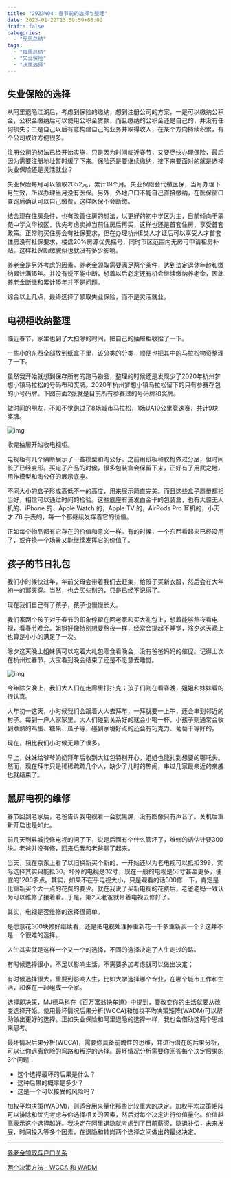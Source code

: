 ```yaml
---
title: "2023W04：春节前的选择与整理"
date: 2023-01-22T23:59:59+08:00
draft: false
categories:
  - "反思总结"
tags:
  - "每周总结"
  - "失业保险"
  - "决策选择"
---
```


## 失业保险的选择

从阿里退隐江湖后，考虑到保险的缴纳，想到注册公司的方案，一是可以缴纳公积金，公积金缴纳后可以使用公积金贷款，而且缴纳的公积金还是自己的，并没有任何损失；二是自己以后有意构建自己的业务并取得收入，在某个方向持续积累，有个公司或许方便很多。

注册公司的想法已经开始实施，只是因为时间临近春节，又要尽快办理保险，最后因为需要注册地址暂时缓了下来。保险还是要继续缴纳，接下来要面对的就是选择失业保险还是灵活就业？

失业保险每月可以领取2052元，累计19个月。失业保险会代缴医保，当月办理下月生效，所以办理当月没有医保。另外，外地户口不能自己直接缴纳，在医保窗口查询后确认可以自己缴费，这样医保不会断缴。

结合现在住房条件，也有改善住房的想法，以更好的初中学区为主，目前倾向于翠苑中学文华校区，优先考虑卖掉当前住房后再买，这样也还是首套住房，享受首套政策。正常购买住房会有社保要求，但在办理杭州E类人才证后可以享受人才首套住房没有社保要求，楼盘20%房源优先摇号，同时市区范围内无房可申请租房补贴。这样社保断缴貌似也就没有多少影响。

养老金是另外考虑的因素。养老金领取需要满足两个条件，达到法定退休年龄和缴纳累计满15年。并没有说不能中断，想着以后必定还有机会继续缴纳养老金，因此养老金断缴和累计15年并不是问题。

综合以上几点，最终选择了领取失业保险，而不是灵活就业。

## 电视柜收纳整理

临近春节，家里也到了大扫除的时间，把自己的抽屉柜收拾了一下。

一些小的东西全部放到纸盒子里，该分类的分类，顺便也把其中的马拉松物资整理了一下。

虽然我开始就想到保存所有的跑马物品，整理的时候还是发现少了2020年杭州梦想小镇马拉松的号码布和奖牌。2020年杭州梦想小镇马拉松留下的只有参赛存包的小号码牌。下图前面2张就是目前所有参赛过的号码牌和奖牌。

做时间的朋友，不知不觉跑过了8场城市马拉松，1场UA10公里竞速赛，共计9块奖牌。

![img](https://cdn.nlark.com/yuque/0/2023/png/177619/1675065273469-45148e75-fa5a-44ff-aecb-6b02007342ac.png)

收完抽屉开始收电视柜。

电视柜有几个隔断展示了一些模型和淘公仔。之前用纸板和胶枪做过分层，但时间长了已经变形。买电子产品的时候，很多包装盒会保留下来，正好有了用武之地，用作模型和淘公仔的展示底座。

不同大小的盒子形成高低不一的高度，用来展示简直完美。而且这些盒子质量都相当好，相信可以通过时间的检验。这些底座有浦发白金卡的包装盒，也有大疆无人机的、iPhone 的、Apple Watch 的，Apple TV 的，AirPods Pro 耳机的，小天才 Z6 手表的，每一个都继续发挥着它的价值。

正如每个物品都有它存在的价值和意义一样。有的时候，一个东西看起来已经没用了，或许换一个场景又能继续发挥它的价值了。

## 孩子的节日礼包

我们小时候快过年，年前父母会带着我们去赶集，给孩子买新衣服，然后会在大年初一的那天穿。当然，也会买些别的，只是已经不记得了。

现在我们自己有了孩子，孩子也慢慢长大。

我们家两个孩子对于春节的印象停留在回老家和买大礼包上，想着能够熬夜看电视，看春节晚会。姐姐好像特别想要熬夜一样，经常会提起不睡觉，除夕这天晚上也算是小小的满足了一次。

除夕这天晚上姐妹俩可以吃着大礼包零食看晚会，没有爸爸妈妈的催促。记得上次在杭州过春节，大宝看到晚会结束了还是不愿意去睡觉。

![img](https://cdn.nlark.com/yuque/0/2023/png/177619/1675071947863-9c1a6fc8-69fd-4406-8263-0c2803baedf6.png)

今年除夕晚上，我们大人们在走廊里打扑克；孩子们则在看春晚，姐姐和妹妹看的很认真。

大年初一这天，小时候我们会跟着大人去拜年，一拜就要一上午，还会串到邻近的村子。每到一户人家家里，大人们碰到关系好的就会小喝一杯，小孩子则通常会收到煮熟的鸡蛋、糖果、瓜子等，碰到家境好点的还会有巧克力、葡萄干等好的。

现在，相比我们小时候无趣了很多。

早上，妹妹给爷爷奶奶拜年后收到大红包特别开心，姐姐也能扎到想要的哪吒头。然而，现在拜年只是稀稀疏疏几个人，缺少了儿时的热闹，串过几家最亲近的亲戚也就结束了。

## 黑屏电视的维修

春节回到老家后，老爸告诉我电视看一会就黑屏，没有图像只有声音了。关机后重新开启也是如此。

前几天到县城找修电视的问了下，说是后面有个什么管坏了，维修的话估计要300块。老爸并没有修，回来后我和老爸聊了起来。

当天，我在京东上看了以旧换新买个新的，一开始还以为老电视可以抵扣399，实际选择其实只能抵30。坏掉的电视是32寸，现在一般的电视是55寸甚至更多，便宜的1200多点。其实，如果不在乎电视大小，只是观看的话300修一下，肯定是比重新买个大一点的花费的要少。就在我说了买新电视的花费后，老爸老妈一致认为可以维修了接着看。于是，第2天老爸就带着电视去修好了。

其实，电视是否维修的选择很简单。

是愿意花300块修好继续看，还是把电视处理掉重新花一千多重新买一个？这并不是一个很难的选择。

人生其实就是这样一个又一个的选择，不同的选择决定了人生走过的路。

有时候选择很小，不足以影响生活，不需要多加考虑就可以做出决定；

有时候选择很大，重要到影响人生，比如大学选择哪个专业，在哪个城市工作和生活，和谁在一起组成一个家。

选择即决策，MJ德马科在《百万富翁快车道》中提到，要改变你的生活就要从改变选择开始。使用最坏情况后果分析(WCCA)和加权平均决策矩阵(WADM)可以帮助做出更好的选择。正如失业保险和阿里退隐的选择一样，我也会借助这两个思维来思考。

最坏情况后果分析(WCCA)，需要你具备前瞻性的思维，并进行潜在的后果分析，可以让你远离危险的弯路和叛逆的选择。最坏情况分析需要你回答每个决定后果的3个问题：

- 这个选择最坏的后果是什么？
- 这种后果的概率是多少？
- 这是一个可以接受的风险吗？

加权平均决策(WADM)，则适合用来量化那些比较重大的决定。加权平均决策矩阵可以排除和优先考虑与你选择相关的因素，然后对每个决定进行价值量化。价值越高表示这个选择越好。我决定在阿里退隐就考虑到了目前薪资，隐退补偿，未来发展，时间投入等多个因素，在退隐和转岗两个选择之间做出的最终决定。



---

[养老金领取与户口关系](http://www.mohrss.gov.cn/SYrlzyhshbzb/zxhd/cjwd/201810/t20181016_302957.html) 

[两个决策方法 - WCCA 和 WADM](https://blog.51cto.com/u_11767891/5679341) 
